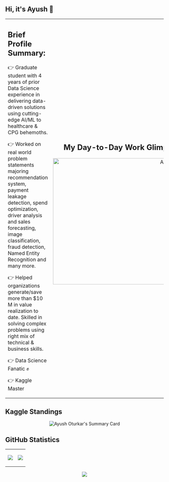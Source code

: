 ## Hi, it's Ayush 👋

<table>
<tr>
<td style="margin-right: 50px;">
    
## Brief Profile Summary:

👉 Graduate student with 4 years of prior Data Science experience in delivering data-driven solutions using cutting-edge AI/ML to healthcare & CPG behemoths.

👉 Worked on real world problem statements majoring recommendation system, payment leakage detection, spend optimization, driver analysis and sales forecasting, image classification, fraud detection, Named Entity Recognition and many more.

👉 Helped organizations generate/save more than $10 M in value realization to date. Skilled in solving complex problems using right mix of technical & business skills.

👉 Data Science Fanatic ✊

👉 Kaggle Master

</td>
<td style="width: 40%;">
    
<div style="text-align: right;">
    <h2>My Day-to-Day Work Glimpse:</h2>
    <img src="https://blog.imarticus.org/wp-content/uploads/2020/05/de.gif" alt="Alt Text" width="400">
</div>

</td>
</tr>
</table>

## Kaggle Standings

<p align="center">
<img align="center" src="https://kaggle-card.chienhsiang-hung.eu.org/api/svg?ayushnitb" alt="Ayush Oturkar's Summary Card" />
</p>

## GitHub Statistics

<table>
<tr>
<td>
    
<p align="center">
<img align="center" src="https://github-readme-stats.vercel.app/api?username=Ayush1695&include_all_commits=true&count_private=true&show_icons=true&line_height=20&theme=radical"/>
</p>

</td>
<td>
    
<p align="center">
<img align="center" src="https://github-readme-stats.vercel.app/api/top-langs?username=Ayush1695&show_icons=true&locale=en&layout=compact&theme=radical" />
</p>

</td>
</tr>
</table>

<p align="center">
<img align="center" src="https://github-readme-streak-stats.herokuapp.com/?user=Ayush1695&theme=radical" />
</p>
